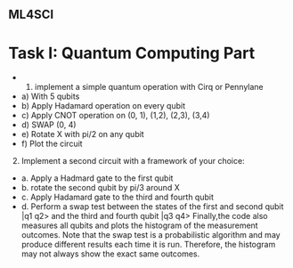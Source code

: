 ## ML4SCI
# Task I: Quantum Computing Part 
- 1) implement a simple quantum operation with Cirq or Pennylane
- a) With 5 qubits 
- b) Apply Hadamard operation on every qubit 
- c) Apply CNOT operation on (0, 1), (1,2), (2,3), (3,4) 
- d) SWAP (0, 4) 
- e) Rotate X with pi/2 on any qubit 
- f) Plot the circuit 


2) Implement a second circuit with a framework of your choice:
- a.	Apply a Hadmard gate to the first qubit
- b.	rotate the second qubit by pi/3 around X
- c.	Apply Hadamard gate to the third and fourth qubit
- d.	Perform a swap test between the states of the first and second qubit |q1 q2> and the third and fourth qubit |q3 q4>
Finally,the code also measures all qubits and plots the histogram of the measurement outcomes.
Note that the swap test is a probabilistic algorithm and may produce different results each time it is run. Therefore, the histogram may not always show the exact same outcomes.
